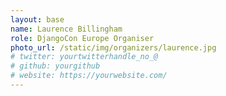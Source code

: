 ```yaml
---
layout: base
name: Laurence Billingham
role: DjangoCon Europe Organiser
photo_url: /static/img/organizers/laurence.jpg
# twitter: yourtwitterhandle_no_@
# github: yourgithub
# website: https://yourwebsite.com/
---
```

